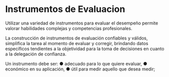 # Instrumentos de Evaluacion

Utilizar una variedad de instrumentos para evaluar el desempeño permite valorar habilidades complejas y competencias profesionales.

La construcción de instrumentos de evaluación confiables y válidos, simplifica la tarea al momento de evaluar y corregir, brindando datos específicos tendientes a la objetividad para la toma de decisiones en cuanto a la delegación de confianza. 

Un instrumento debe ser:
  ● adecuado para lo que quiere evaluar,
  ● económico en su aplicación,
  ● útil para medir aquello que desea medir;
